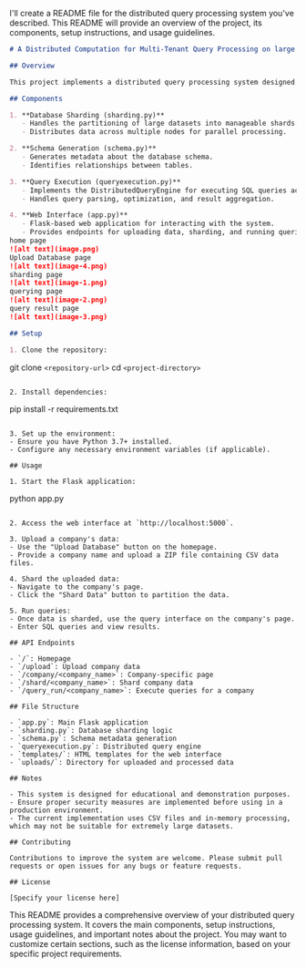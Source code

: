 I'll create a README file for the distributed query processing system you've described. This README will provide an overview of the project, its components, setup instructions, and usage guidelines.

```markdown
# A Distributed Computation for Multi-Tenant Query Processing on large scale distributed data with Shared Resources 

## Overview

This project implements a distributed query processing system designed to handle large-scale data across multiple companies. It uses a sharding approach to partition data and allows for efficient querying while maintaining data isolation between different companies.

## Components

1. **Database Sharding (sharding.py)**
   - Handles the partitioning of large datasets into manageable shards.
   - Distributes data across multiple nodes for parallel processing.

2. **Schema Generation (schema.py)**
   - Generates metadata about the database schema.
   - Identifies relationships between tables.

3. **Query Execution (queryexecution.py)**
   - Implements the DistributedQueryEngine for executing SQL queries across sharded data.
   - Handles query parsing, optimization, and result aggregation.

4. **Web Interface (app.py)**
   - Flask-based web application for interacting with the system.
   - Provides endpoints for uploading data, sharding, and running queries.
home page
![alt text](image.png)
Upload Database page
![alt text](image-4.png)
sharding page
![alt text](image-1.png)
querying page
![alt text](image-2.png)
query result page
![alt text](image-3.png)

## Setup

1. Clone the repository:
```

git clone `<repository-url>`
cd `<project-directory>`

```plaintext

2. Install dependencies:
```

pip install -r requirements.txt

```plaintext

3. Set up the environment:
- Ensure you have Python 3.7+ installed.
- Configure any necessary environment variables (if applicable).

## Usage

1. Start the Flask application:
```

python app.py

```plaintext

2. Access the web interface at `http://localhost:5000`.

3. Upload a company's data:
- Use the "Upload Database" button on the homepage.
- Provide a company name and upload a ZIP file containing CSV data files.

4. Shard the uploaded data:
- Navigate to the company's page.
- Click the "Shard Data" button to partition the data.

5. Run queries:
- Once data is sharded, use the query interface on the company's page.
- Enter SQL queries and view results.

## API Endpoints

- `/`: Homepage
- `/upload`: Upload company data
- `/company/<company_name>`: Company-specific page
- `/shard/<company_name>`: Shard company data
- `/query_run/<company_name>`: Execute queries for a company

## File Structure

- `app.py`: Main Flask application
- `sharding.py`: Database sharding logic
- `schema.py`: Schema metadata generation
- `queryexecution.py`: Distributed query engine
- `templates/`: HTML templates for the web interface
- `uploads/`: Directory for uploaded and processed data

## Notes

- This system is designed for educational and demonstration purposes.
- Ensure proper security measures are implemented before using in a production environment.
- The current implementation uses CSV files and in-memory processing, which may not be suitable for extremely large datasets.

## Contributing

Contributions to improve the system are welcome. Please submit pull requests or open issues for any bugs or feature requests.

## License

[Specify your license here]
```

This README provides a comprehensive overview of your distributed query processing system. It covers the main components, setup instructions, usage guidelines, and important notes about the project. You may want to customize certain sections, such as the license information, based on your specific project requirements.